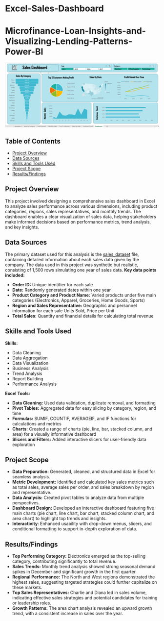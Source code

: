# Excel-Sales-Dashboard
# Microfinance-Loan-Insights-and-Visualizing-Lending-Patterns-Power-BI
![Sales Dashboard](Excel_Sales_Dashboard.png)


## Table of Contents
- [Project Overview](#project-overview)
- [Data Sources](#data-sources)
- [Skills and Tools Used](#skills-and-tools-used)
- [Project Scope](#project-scope)
- [Results/Findings](#resultsfindings)

## Project Overview
This project involved designing a comprehensive sales dashboard in Excel to analyze sales performance across various dimensions, including product categories, regions, sales representatives, and monthly trends. The dashboard enables a clear visualization of sales data, helping stakeholders make informed decisions based on performance metrics, trend analysis, and key insights.

## Data Sources
The primary dataset used for this analysis is the [sales_dataset](https://docs.google.com/spreadsheets/d/1PH5Sl91k2qrAqO9NoKlkvBKsdM8YN9ZF/edit?usp=drive_link&ouid=110938831569867299215&rtpof=true&sd=true) file, containing detailed information about each sales data given by the company.
The data used in this project was synthetic but realistic, consisting of 1,500 rows simulating one year of sales data.
**Key data points included:**
* **Order ID:** Unique identifier for each sale
* **Date:** Randomly generated dates within one year
* **Product Category and Product Name:** Varied products under five main categories (Electronics, Apparel, Groceries, Home Goods, Sports)
* **Region and Sales Representative:** Geographic and personnel information for each sale
Units Sold, Price per Unit
* **Total Sales:** Quantity and financial details for calculating total revenue

## Skills and Tools Used
**Skills:**
* Data Cleaning
* Data Aggregation
* Data Visualization
* Business Analysis
* Trend Analysis
* Report Building
* Performance Analysis

**Excel Tools:**
* **Data Cleaning:** Used data validation, duplicate removal, and formatting
* **Pivot Tables:** Aggregated data for easy slicing by category, region, and time
* **Formulas:** SUMIF, COUNTIF, AVERAGEIF, and IF functions for calculations and metrics
* **Charts:** Created a range of charts (pie, line, bar, stacked column, and area) for a visually informative dashboard
* **Slicers and Filters:** Added interactive slicers for user-friendly data exploration
  
## Project Scope
* **Data Preparation:** Generated, cleaned, and structured data in Excel for seamless analysis.
* **Metric Development:** Identified and calculated key sales metrics such as total sales, average sales per order, and sales breakdown by region and representative.
* **Data Analysis:** Created pivot tables to analyze data from multiple perspectives.
* **Dashboard Design:** Developed an interactive dashboard featuring five main charts (pie chart, line chart, bar chart, stacked column chart, and area chart) to highlight top trends and insights.
* **Interactivity**: Enhanced usability with drop-down menus, slicers, and conditional formatting to support in-depth exploration of data.
## Results/Findings
* **Top Performing Category:** Electronics emerged as the top-selling category, contributing significantly to total revenue.
* **Sales Trends:** Monthly trend analysis showed strong seasonal demand spikes in December and significant growth in the first quarter.
* **Regional Performance:** The North and West regions demonstrated the highest sales, suggesting targeted strategies could further capitalize on these markets.
* **Top Sales Representatives:** Charlie and Diana led in sales volume, indicating effective sales strategies and potential candidates for training or leadership roles.
* **Growth Patterns:** The area chart analysis revealed an upward growth trend, with a consistent increase in sales over the year.
